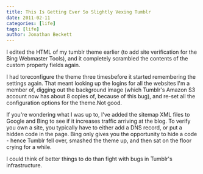 ```yaml
---
title: This Is Getting Ever So Slightly Vexing Tumblr
date: 2011-02-11
categories: [life]
tags: [life]
author: Jonathan Beckett
---
```


I edited the HTML of my tumblr theme earlier (to add site verification for the Bing Webmaster Tools), and it completely scrambled the contents of the custom property fields again.

I had toreconfigure the theme three timesbefore it started remembering the settings again. That meant looking up the logins for all the websites I'm a member of, digging out the background image (which Tumblr's Amazon S3 account now has about 8 copies of, because of this bug), and re-set all the configuration options for the theme.Not good.

If you're wondering what I was up to, I've added the sitemap XML files to Google and Bing to see if it increases traffic arriving at the blog. To verify you own a site, you typically have to either add a DNS record, or put a hidden code in the page. Bing only gives you the opportunity to hide a code - hence Tumblr fell over, smashed the theme up, and then sat on the floor crying for a while.

I could think of better things to do than fight with bugs in Tumblr's infrastructure.